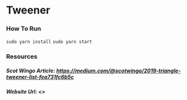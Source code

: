 # Tweener
### How To Run
`sudo yarn install` 
`sudo yarn start`
### Resources
##### Scot Wingo Article: https://medium.com/@scotwingo/2019-triangle-tweener-list-fea731fc6b5c

#####  Website Url: <>

